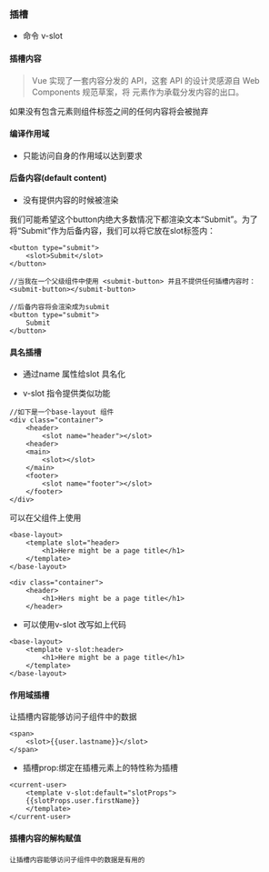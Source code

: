 ### 插槽
- 命令 v-slot

#### 插槽内容
>	Vue 实现了一套内容分发的 API，这套 API 的设计灵感源自 Web Components 规范草案，将 <slot> 元素作为承载分发内容的出口。

如果没有包含<slot>元素则组件标签之间的任何内容将会被抛弃

#### 编译作用域
- 只能访问自身的作用域以达到要求

#### 后备内容(default content)
- 没有提供内容的时候被渲染

我们可能希望这个button内绝大多数情况下都渲染文本“Submit”。为了将“Submit”作为后备内容，我们可以将它放在slot标签内：

>	 
	<button type="submit">
		<slot>Submit</slot>
	</button>

	//当我在一个父级组件中使用 <submit-button> 并且不提供任何插槽内容时：
	<submit-button></submit-button>

	//后备内容将会渲染成为submit
	<button type="submit">
		Submit
	</button>

#### 具名插槽

- 通过name 属性给slot 具名化

- v-slot 指令提供类似功能

>
	//如下是一个base-layout 组件
	<div class="container">
		<header>
			<slot name="header"></slot>
		<header>
		<main>
			<slot></slot>
		</main>
		<footer>
			<slot name="footer"></slot>
		</footer>
	</div>

可以在父组件上使用

>
	<base-layout>
		<template slot="header>
			<h1>Here might be a page title</h1>
		</template>
	</base-layout>

>
	<div class="container">
		<header>
			<h1>Hers might be a page title</h1>
		</header>

- 可以使用v-slot 改写如上代码

>
	<base-layout>
  		<template v-slot:header>
    		<h1>Here might be a page title</h1>
  		</template>
	</base-layout>

#### 作用域插槽
让插槽内容能够访问子组件中的数据

> 
	<span>
		<slot>{{user.lastname}}</slot>
	</span> 

- 插槽prop:绑定在插槽元素上的特性称为插槽
>
	<current-user>
		<template v-slot:default="slotProps">
		{{slotProps.user.firstName}}
		</template>
	</current-user>

#### 插槽内容的解构赋值
	让插槽内容能够访问子组件中的数据是有用的


